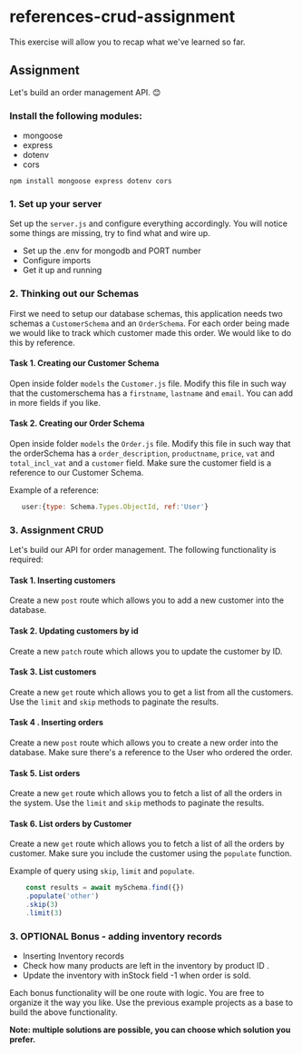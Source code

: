 # references-crud-assignment
This exercise will allow you to recap what we've learned so far. 

## Assignment
Let's build an order management API. 😊

### Install the following modules: 
+ mongoose 
+ express
+ dotenv
+ cors

`npm install mongoose express dotenv cors`

### 1. Set up your server
Set up the `server.js` and configure everything accordingly. You will notice some things are missing, try to find what and wire up. 
+ Set up the .env for mongodb and PORT number
+ Configure imports  
+ Get it up and running 

### 2. Thinking out our Schemas 
First we need to setup our database schemas, this application needs two schemas a `CustomerSchema` and an `OrderSchema`. For each order being made we would like to track which customer made this order. We would like to do this by reference. 


#### Task 1. Creating our Customer Schema  
Open inside folder `models` the `Customer.js` file. Modify this file in such way that the customerschema has a `firstname`, `lastname` and `email`. 
You can add in more fields if you like. 

#### Task 2. Creating our Order Schema  
Open inside folder `models` the `Order.js` file. Modify this file in such way that the orderSchema has a `order_description`, `productname`, `price`, `vat` and `total_incl_vat` and a `customer` field. Make sure the customer field is a reference to our Customer Schema. 

Example of a reference: 

````javascript
   user:{type: Schema.Types.ObjectId, ref:'User'}
````



### 3. Assignment CRUD 
Let's build our API for order management. The following functionality is required: 

#### Task 1. Inserting customers 
Create a new `post` route which allows you to add a new customer into the database. 


#### Task 2. Updating customers by id 
Create a new `patch` route which allows you to update the customer by ID.  

#### Task 3. List customers
Create a new `get` route which allows you to get a list from all the customers. 
Use the `limit` and `skip` methods to paginate the results. 

#### Task 4 . Inserting orders
Create a new `post` route which allows you to create a new order into the database. 
Make sure there's a reference to the User who ordered the order.

#### Task 5. List orders
Create a new `get` route which allows you to fetch a list of all the orders in the system. 
Use the `limit` and `skip` methods to paginate the results. 

#### Task 6. List orders by Customer
Create a new `get` route which allows you to fetch a list of all the orders by customer. Make sure you include the customer using the `populate` function.

Example of query using `skip`, `limit` and `populate`.
````javascript
    const results = await mySchema.find({})
    .populate('other')
    .skip(3)
    .limit(3)
````

### 3. OPTIONAL Bonus - adding inventory records 
+ Inserting Inventory records
+ Check how many products are left in the inventory by product ID .
+ Update the inventory with inStock field -1 when order is sold. 

Each bonus functionality will be one route with logic. You are free to organize it the way you like. 
Use the previous example projects as a base to build the above functionality. 

**Note: multiple solutions are possible, you can choose which solution you prefer.**








